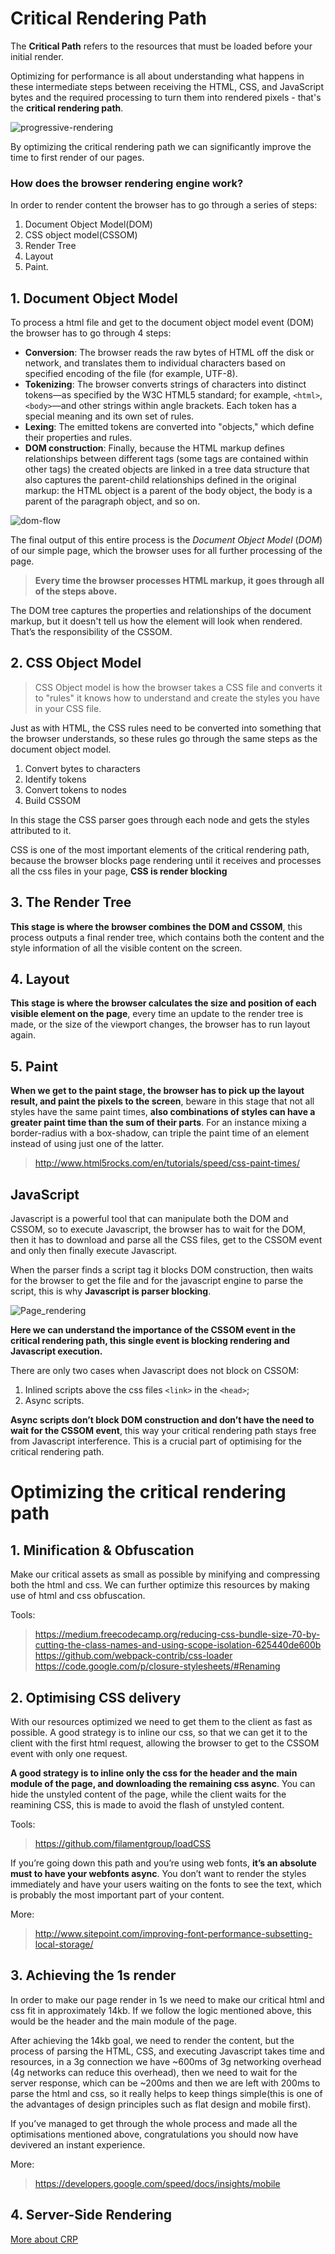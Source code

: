 # Critical Rendering Path
The __Critical Path__ refers to the resources that must be loaded before your initial render.

Optimizing for performance is all about understanding what happens in these intermediate steps between receiving the HTML, CSS, and JavaScript bytes and the required processing to turn them into rendered pixels - that's the __critical rendering path__.

![progressive-rendering](../images/progressive-rendering.png)

By optimizing the critical rendering path we can significantly improve the time to first render of our pages.

### How does the browser rendering engine work?
In order to render content the browser has to go through a series of steps:
1. Document Object Model(DOM)
2. CSS object model(CSSOM)
3. Render Tree
4. Layout
5. Paint.

## 1. Document Object Model
To process a html file and get to the document object model event (DOM) the browser has to go through 4 steps:
* __Conversion__: The browser reads the raw bytes of HTML off the disk or network, and translates them to individual characters based on specified encoding of the file (for example, UTF-8).
* __Tokenizing__: The browser converts strings of characters into distinct tokens—as specified by the W3C HTML5 standard; for example, `<html>`, `<body>`—and other strings within angle brackets. Each token has a special meaning and its own set of rules.
* __Lexing__: The emitted tokens are converted into "objects," which define their properties and rules.
* __DOM construction__: Finally, because the HTML markup defines relationships between different tags (some tags are contained within other tags) the created objects are linked in a tree data structure that also captures the parent-child relationships defined in the original markup: the HTML object is a parent of the body object, the body is a parent of the paragraph object, and so on.

![dom-flow](../images/dom-flow.png)

The final output of this entire process is the _Document Object Model_ (_DOM_) of our simple page, which the browser uses for all further processing of the page.

> __Every time the browser processes HTML markup, it goes through all of the steps above.__

The DOM tree captures the properties and relationships of the document markup, but it doesn't tell us how the element will look when rendered. That’s the responsibility of the CSSOM.

## 2. CSS Object Model
> CSS Object model is how the browser takes a CSS file and converts it to "rules" it knows how to understand and create the styles you have in your CSS file.

Just as with HTML, the CSS rules need to be converted into something that the browser understands, so these rules go through the same steps as the document object model.

1. Convert bytes to characters
2. Identify tokens
3. Convert tokens to nodes
4. Build CSSOM

In this stage the CSS parser goes through each node and gets the styles attributed to it.

CSS is one of the most important elements of the critical rendering path, because the browser blocks page rendering until it receives and processes all the css files in your page, __CSS is render blocking__

## 3. The Render Tree
__This stage is where the browser combines the DOM and CSSOM__, this process outputs a final render tree, which contains both the content and the style information of all the visible content on the screen.

## 4. Layout
__This stage is where the browser calculates the size and position of each visible element on the page__, every time an update to the render tree is made, or the size of the viewport changes, the browser has to run layout again.

## 5. Paint
__When we get to the paint stage, the browser has to pick up the layout result, and paint the pixels to the screen__, beware in this stage that not all styles have the same paint times, __also combinations of styles can have a greater paint time than the sum of their parts__. For an instance mixing a border-radius with a box-shadow, can triple the paint time of an element instead of using just one of the latter.

> http://www.html5rocks.com/en/tutorials/speed/css-paint-times/

## JavaScript
Javascript is a powerful tool that can manipulate both the DOM and CSSOM, so to execute Javascript, the browser has to wait for the DOM, then it has to download and parse all the CSS files, get to the CSSOM event and only then finally execute Javascript.

When the parser finds a script tag it blocks DOM construction, then waits for the browser to get the file and for the javascript engine to parse the script, this is why __Javascript is parser blocking__.

![Page_rendering](../images/CRP.png)

__Here we can understand the importance of the CSSOM event in the critical rendering path, this single event is blocking rendering and Javascript execution.__

There are only two cases when Javascript does not block on CSSOM:
1. Inlined scripts above the css files `<link>` in the `<head>`;
2. Async scripts.

__Async scripts don’t block DOM construction and don’t have the need to wait for the CSSOM event__, this way your critical rendering path stays free from Javascript interference. This is a crucial part of optimising for the critical rendering path.

# Optimizing the critical rendering path
## 1. Minification & Obfuscation

Make our critical assets as small as possible by minifying and compressing both the html and css. We can further optimize this resources by making use of html and css obfuscation.

Tools:
> https://medium.freecodecamp.org/reducing-css-bundle-size-70-by-cutting-the-class-names-and-using-scope-isolation-625440de600b
https://github.com/webpack-contrib/css-loader
https://code.google.com/p/closure-stylesheets/#Renaming

## 2. Optimising CSS delivery
With our resources optimized we need to get them to the client as fast as possible. A good strategy is to inline our css, so that we can get it to the client with the first html request, allowing the browser to get to the CSSOM event with only one request.

__A good strategy is to inline only the css for the header and the main module of the page, and downloading the remaining css async__. You can hide the unstyled content of the page, while the client waits for the reamining CSS, this is made to avoid the flash of unstyled content.

Tools:
> https://github.com/filamentgroup/loadCSS

If you’re going down this path and you’re using web fonts, __it’s an absolute must to have your webfonts async__. You don’t want to render the styles immediately and have your users waiting on the fonts to see the text, which is probably the most important part of your content.

More:
> http://www.sitepoint.com/improving-font-performance-subsetting-local-storage/

## 3. Achieving the 1s render
In order to make our page render in 1s we need to make our critical html and css fit in approximately 14kb. If we follow the logic mentioned above, this would be the header and the main module of the page.

After achieving the 14kb goal, we need to render the content, but the process of parsing the HTML, CSS, and executing Javascript takes time and resources, in a 3g connection we have ~600ms of 3g networking overhead (4g networks can reduce this overhead), then we need to wait for the server response, which can be ~200ms and then we are left with 200ms to parse the html and css, so it really helps to keep things simple(this is one of the advantages of design principles such as flat design and mobile first).

If you’ve managed to get through the whole process and made all the optimisations mentioned above, congratulations you should now have devivered an instant experience.

More:
> https://developers.google.com/speed/docs/insights/mobile

## 4. Server-Side Rendering

[More about CRP](https://bitsofco.de/understanding-the-critical-rendering-path/)
